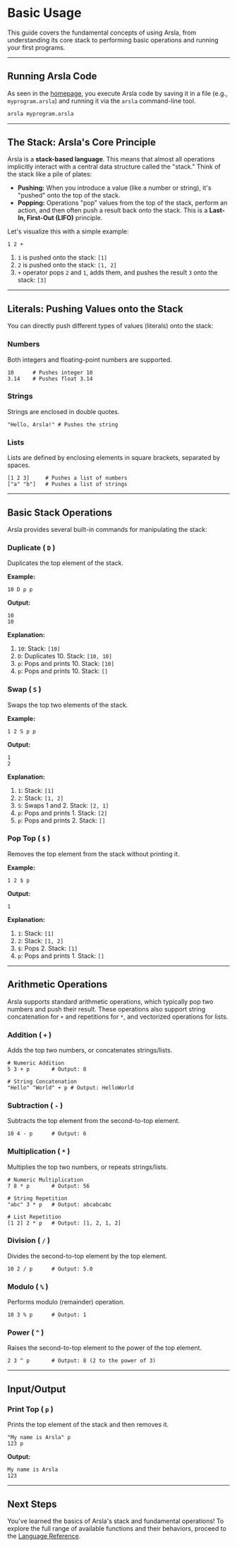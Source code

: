 # Basic Usage

This guide covers the fundamental concepts of using Arsla, from understanding its core stack to performing basic operations and running your first programs.

---

## Running Arsla Code

As seen in the [homepage](../index.md), you execute Arsla code by saving it in a file (e.g., `myprogram.arsla`) and running it via the `arsla` command-line tool.

```bash
arsla myprogram.arsla
````

-----

## The Stack: Arsla's Core Principle

Arsla is a **stack-based language**. This means that almost all operations implicitly interact with a central data structure called the "stack." Think of the stack like a pile of plates:

  * **Pushing:** When you introduce a value (like a number or string), it's "pushed" onto the top of the stack.
  * **Popping:** Operations "pop" values from the top of the stack, perform an action, and then often push a result back onto the stack. This is a **Last-In, First-Out (LIFO)** principle.

Let's visualize this with a simple example:

```arsla
1 2 +
```

1.  `1` is pushed onto the stack: `[1]`
2.  `2` is pushed onto the stack: `[1, 2]`
3.  `+` operator pops `2` and `1`, adds them, and pushes the result `3` onto the stack: `[3]`

-----

## Literals: Pushing Values onto the Stack

You can directly push different types of values (literals) onto the stack:

### Numbers

Both integers and floating-point numbers are supported.

```arsla
10      # Pushes integer 10
3.14    # Pushes float 3.14
```

### Strings

Strings are enclosed in double quotes.

```arsla
"Hello, Arsla!" # Pushes the string
```

### Lists

Lists are defined by enclosing elements in square brackets, separated by spaces.

```arsla
[1 2 3]     # Pushes a list of numbers
["a" "b"]   # Pushes a list of strings
```

-----

## Basic Stack Operations

Arsla provides several built-in commands for manipulating the stack:

### Duplicate ( `D` )

Duplicates the top element of the stack.

**Example:**

```arsla
10 D p p
```

**Output:**

```
10
10
```

**Explanation:**

1.  `10`: Stack: `[10]`
2.  `D`: Duplicates 10. Stack: `[10, 10]`
3.  `p`: Pops and prints 10. Stack: `[10]`
4.  `p`: Pops and prints 10. Stack: `[]`

### Swap ( `S` )

Swaps the top two elements of the stack.

**Example:**

```arsla
1 2 S p p
```

**Output:**

```
1
2
```

**Explanation:**

1.  `1`: Stack: `[1]`
2.  `2`: Stack: `[1, 2]`
3.  `S`: Swaps 1 and 2. Stack: `[2, 1]`
4.  `p`: Pops and prints 1. Stack: `[2]`
5.  `p`: Pops and prints 2. Stack: `[]`

### Pop Top ( `$` )

Removes the top element from the stack without printing it.

**Example:**

```arsla
1 2 $ p
```

**Output:**

```
1
```

**Explanation:**

1.  `1`: Stack: `[1]`
2.  `2`: Stack: `[1, 2]`
3.  `$`: Pops 2. Stack: `[1]`
4.  `p`: Pops and prints 1. Stack: `[]`

-----

## Arithmetic Operations

Arsla supports standard arithmetic operations, which typically pop two numbers and push their result. These operations also support string concatenation for `+` and repetitions for `*`, and vectorized operations for lists.

### Addition ( `+` )

Adds the top two numbers, or concatenates strings/lists.

```arsla
# Numeric Addition
5 3 + p       # Output: 8

# String Concatenation
"Hello" "World" + p # Output: HelloWorld
```

### Subtraction ( `-` )

Subtracts the top element from the second-to-top element.

```arsla
10 4 - p      # Output: 6
```

### Multiplication ( `*` )

Multiplies the top two numbers, or repeats strings/lists.

```arsla
# Numeric Multiplication
7 8 * p       # Output: 56

# String Repetition
"abc" 3 * p   # Output: abcabcabc

# List Repetition
[1 2] 2 * p   # Output: [1, 2, 1, 2]
```

### Division ( `/` )

Divides the second-to-top element by the top element.

```arsla
10 2 / p      # Output: 5.0
```

### Modulo ( `%` )

Performs modulo (remainder) operation.

```arsla
10 3 % p      # Output: 1
```

### Power ( `^` )

Raises the second-to-top element to the power of the top element.

```arsla
2 3 ^ p       # Output: 8 (2 to the power of 3)
```

-----

## Input/Output

### Print Top ( `p` )

Prints the top element of the stack and then removes it.

```arsla
"My name is Arsla" p
123 p
```

**Output:**

```
My name is Arsla
123
```

-----

## Next Steps

You've learned the basics of Arsla's stack and fundamental operations\! To explore the full range of available functions and their behaviors, proceed to the [Language Reference](language-reference/overview.md).
